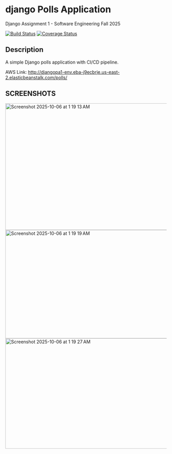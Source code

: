 # django Polls Application
Django Assignment 1 - Software Engineering Fall 2025

[![Build Status](https://app.travis-ci.com/theshikharmalik/djangoPA1.svg?branch=main)](https://app.travis-ci.com/github/theshikharmalik/djangoPA1)
[![Coverage Status](https://coveralls.io/repos/github/theshikharmalik/djangoPA1/badge.svg?branch=main)](https://coveralls.io/github/theshikharmalik/djangoPA1)

## Description
A simple Django polls application with CI/CD pipeline.

AWS Link: http://djangopa1-env.eba-j9ecbrje.us-east-2.elasticbeanstalk.com/polls/

## SCREENSHOTS
<img width="1512" height="395" alt="Screenshot 2025-10-06 at 1 19 13 AM" src="https://github.com/user-attachments/assets/4dcae689-edcf-4719-a8af-c603e6e26503" />
<img width="1512" height="338" alt="Screenshot 2025-10-06 at 1 19 19 AM" src="https://github.com/user-attachments/assets/0c206e12-af6f-4076-b5c8-7830143ca868" />
<img width="1512" height="344" alt="Screenshot 2025-10-06 at 1 19 27 AM" src="https://github.com/user-attachments/assets/36b34215-a869-406e-8f6a-e5dedb207f19" />


